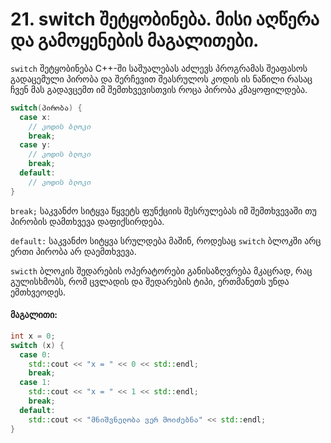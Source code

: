 # 21. switch შეტყობინება. მისი აღწერა და გამოყენების მაგალითები.

`switch` შეტყობინება C++-ში საშუალებას აძლევს პროგრამას შეაფასოს გადაცემული პირობა და შერჩევით შეასრულოს კოდის ის ნაწილი რასაც ჩვენ მას გადავცემთ იმ შემთხვევისთვის როცა პირობა კმაყოფილდება. 

```cpp
switch(პირობა) {
  case x:
    // კოდის ბლოკი
    break;
  case y:
    // კოდის ბლოკი
    break;
  default:
    // კოდის ბლოკი
}
```
`break;`  საკვანძო სიტყვა წყვეტს ფუნქციის შესრულებას იმ შემთხვევაში თუ პირობის დამთხვევა დაფიქსირდება.

`default:`  საკვანძო სიტყვა სრულდება მაშინ, როდესაც  `switch`  ბლოკში არც ერთი პირობა არ დაემთხვევა.

`swicth`  ბლოკის შედარების ოპერატორები განისაზღვრება მკაცრად, რაც გულისხმობს, რომ ცვლადის და შედარების ტიპი, ერთმანეთს უნდა ემთხვეოდეს.

#### მაგალითი:

```c++
int x = 0;
switch (x) {
  case 0:
    std::cout << "x = " << 0 << std::endl;    
    break;
  case 1:
    std::cout << "x = " << 1 << std::endl;
    break;
  default:
    std::cout << "მნიშვნელობა ვერ მოიძებნა" << std::endl;
} 
```

